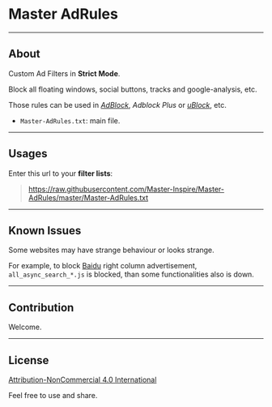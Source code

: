 # Master AdRules

* * *

## About

Custom Ad Filters in **Strict Mode**.

Block all floating windows, social buttons, tracks and google-analysis, etc.

Those rules can be used in *[AdBlock][AdBlock]*, *Adblock Plus* or *[uBlock][uBlock]*, etc.
  * `Master-AdRules.txt`: main file.

* * *

## Usages

Enter this url to your **filter lists**:

> https://raw.githubusercontent.com/Master-Inspire/Master-AdRules/master/Master-AdRules.txt

* * *

## Known Issues

Some websites may have strange behaviour or looks strange.

For example, to block [Baidu][baidu] right column advertisement, `all_async_search_*.js` is blocked, than some functionalities also is down.

* * *

## Contribution

Welcome.

* * *

## License

[Attribution-NonCommercial 4.0 International][license]

Feel free to use and share.

[baidu]:https://www.baidu.com
[AdBlock]:https://getadblock.com
[uBlock]:https://github.com/chrisaljoudi/uBlock
[license]:https://creativecommons.org/licenses/by-nc/4.0/
